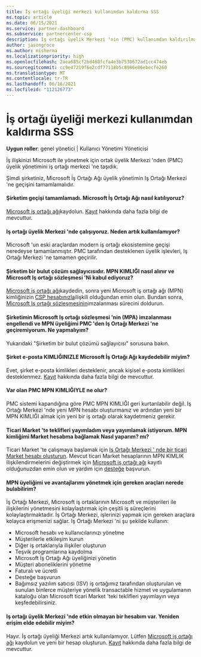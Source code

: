 ```yaml
---
title: İş ortağı üyeliği merkezi kullanımdan kaldırma SSS
ms.topic: article
ms.date: 06/15/2021
ms.service: partner-dashboard
ms.subservice: partnercenter-csp
description: Iş ortağı üyelik Merkezi 'nin (PMC) kullanımdan kaldırılması ve Iş Ortağı Merkezi 'ne geçme hakkında soruların yanıtlarını alın.
author: jasongroce
ms.author: misherma
ms.localizationpriority: high
ms.openlocfilehash: 2aea685cf2bd468fcfa4e3b7530672ad1cc474eb
ms.sourcegitcommit: cc9e47219f6e2cdf77118b5c8986e86ebecfe260
ms.translationtype: MT
ms.contentlocale: tr-TR
ms.lasthandoff: 06/16/2021
ms.locfileid: "112126773"
---
```

# <a name="partner-membership-center-retirement-faq"></a>İş ortağı üyeliği merkezi kullanımdan kaldırma SSS
**Uygun roller**: genel yönetici | Kullanıcı Yönetimi Yöneticisi

İş ilişkinizi Microsoft ile yönetmek için ortak üyelik Merkezi 'nden (PMC) üyelik yönetimini iş ortağı merkezi 'ne taşıdık. 

Şimdi şirketiniz, Microsoft İş Ortağı Ağı üyelik yönetimin Iş Ortağı Merkezi 'ne geçişini tamamlamalıdır.

#### <a name="my-company-has-not-completed-migration-how-do-we-engage-with-the-microsoft-partner-network"></a>Şirketim geçişi tamamlamadı. Microsoft İş Ortağı Ağı nasıl katılıyoruz?
[Microsoft iş ortağı ağı](https://partner.microsoft.com/dashboard/account/v3/enrollment/introduction/partnership)kaydolun. [Kayıt](mpn-create-a-partner-center-account.md) hakkında daha fazla bilgi de mevcuttur. 

#### <a name="i-have-been-working-in-partner-membership-center-why-is-it-no-longer-available"></a>Iş ortağı üyelik Merkezi 'nde çalışıyoruz. Neden artık kullanılamıyor?
Microsoft 'un eski araçlardan modern iş ortağı ekosistemine geçişi neredeyse tamamlanmıştır. PMC tarafından desteklenen üyelik işlevleri, Iş Ortağı Merkezi 'ne tamamen geçirilir.

#### <a name="my-company-is-a-cloud-solution-provider-how-do-we-get-an-mpn-id-and-accept-the-microsoft-partner-agreement"></a>Şirketim bir bulut çözüm sağlayıcısıdır. MPN KIMLIĞI nasıl alınır ve Microsoft Iş ortağı sözleşmesi 'Ni kabul ediyoruz?
[Microsoft iş ortağı ağı](https://partner.microsoft.com/dashboard/account/v3/enrollment/introduction/partnership)kaydedin, sonra yeni Microsoft iş ortağı ağı (MPN) kimliğinizin [CSP hesabınızla](update-your-partner-profile.md#update-your-mpn-id-associated-with-your-csp-account)ilişkili olduğundan emin olun. Bundan sonra, [Microsoft Iş ortağı sözleşmesinin](microsoft-partner-agreement.md)imzalanması sürecini doldurun.

#### <a name="my-company-is-blocked-from-signing-the-microsoft-partner-agreement-mpa-and-i-am-unable-to-migrate-my-mpn-membership-from-pmc-to-partner-center-what-should-i-do"></a>Şirketimin Microsoft Iş ortağı sözleşmesi 'nin (MPA) imzalanması engellendi ve MPN üyeliğimi PMC 'den Iş Ortağı Merkezi 'ne geçiremiyorum. Ne yapmalıyım?
Yukarıdaki "Şirketim bir bulut çözümü sağlayıcısı" sorusuna bakın.

#### <a name="can-i-enroll-into-microsoft-partner-network-with-my-company-email-id"></a>Şirket e-posta KIMLIĞINIZLE Microsoft İş Ortağı Ağı kaydedebilir miyim?
Evet, şirket e-posta kimlikleri desteklenir, ancak kişisel e-posta kimlikleri desteklenmez. [Kayıt](mpn-create-a-partner-center-account.md) hakkında daha fazla bilgi de mevcuttur. 

#### <a name="what-will-happen-to-my-existing-pmc-mpn-id"></a>Var olan PMC MPN KIMLIĞIYLE ne olur?
PMC sistemi kapandığına göre PMC MPN KIMLIĞI geri kurtarılabilir değil. Iş Ortağı Merkezi 'nde yeni MPN hesabı oluşturmanız ve ardından yeni bir MPN KIMLIĞI almak için yeni bir iş ortağı olarak kaydetmeniz gerekir.

#### <a name="i-have-published-or-want-to-publish-offers-in-the-commercial-marketplace-how-do-i-connect-my-mpn-id-to-my-marketplace-account"></a>Ticari Market 'te teklifleri yayımladım veya yayımlamak istiyorum. MPN kimliğimi Market hesabma bağlamak Nasıl yaparım? mı?
Ticari Market 'te çalışmaya başlamak için [Iş Ortağı Merkezi ' nde bir ticari Market hesabı oluşturun](/azure/marketplace/create-account).
Mevcut ticari Market hesaplarının MPN KIMLIK ilişkilendirmelerini değiştirmek için [Microsoft iş ortağı ağı](https://partner.microsoft.com/dashboard/account/v3/enrollment/introduction/partnership) kayıtlı olduğunuzdan emin olun ve yardım için [desteğe](https://partner.microsoft.com/support/?stage=2&topicid=e82f5aba-2576-3124-37e5-437532a50626) başvurun.

#### <a name="where-can-i-find-the-tools-to-manage-my-mpn-membership-and-benefits"></a>MPN üyeliğimi ve avantajlarımı yönetmek için gereken araçları nerede bulabilirim?
İş Ortağı Merkezi, Microsoft iş ortaklarının Microsoft ve müşterileri ile ilişkilerini yönetmesini kolaylaştırmak için çeşitli iş süreçlerini kolaylaştırmaktadır. İş Ortağı Merkezi, işlerinizi yapmak için gereken araçlara kolayca erişmenizi sağlar. Iş Ortağı Merkezi 'ni şu şekilde kullanın:
* Microsoft hesabı ve kullanıcılarınızı yönetme
* Müşterilerle etkileşim kurun
* Diğer iş ortaklarıyla ilişkiler oluşturun
* Teşvik programlarına kaydolma
* Microsoft İş Ortağı Ağı üyeliğinizi yönetin
* Müşteri aboneliklerini yönetme
* Faturalı ve ücretli
* Desteğe başvurun
* Bağımsız yazılım satıcısı (ISV) iş ortağımız tarafından oluşturulan ve sunulan binlerce müşteriye yönelik transactable hizmet ve uygulamanın kataloğu olan Microsoft ticari Market 'teki teklifleri yayımlayın veya keşfedebilirsiniz.

#### <a name="i-have-an-inactive-account-in-partner-membership-center-can-i-re-gain-access-to-it"></a>Iş ortağı üyelik Merkezi 'nde etkin olmayan bir hesabım var. Yeniden erişim elde edebilir miyim? 
Hayır. İş ortağı üyeliği Merkezi artık kullanılamıyor. Lütfen [Microsoft iş ortağı ağı](https://partner.microsoft.com/dashboard/account/v3/enrollment/introduction/partnership) kaydolun ve yeni bir hesap oluşturun. [Kayıt](mpn-create-a-partner-center-account.md) hakkında daha fazla bilgi de mevcuttur.
